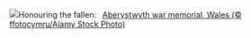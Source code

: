 ![](https://www.bing.com/th?id=OHR.RemembranceSunday2024_EN-GB5545006303_UHD.jpg&w=1000)Honouring the fallen:&nbsp;&ensp;[Aberystwyth war memorial, Wales (© ffotocymru/Alamy Stock Photo)](https://www.bing.com/th?id=OHR.RemembranceSunday2024_EN-GB5545006303_UHD.jpg)
<br><br/>
